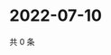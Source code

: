 # 2022-07-10

共 0 条

<!-- BEGIN WEIBO -->
<!-- 最后更新时间 Sun Jul 10 2022 00:19:59 GMT+0800 (China Standard Time) -->

<!-- END WEIBO -->
